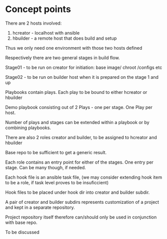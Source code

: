 # Concept points

There are 2 hosts involved:
 1. hcreator - localhost with ansible
 2. hbuilder - a remote host that does build and setup

Thus we only need one environment with those two hosts defined

Respectively there are two general stages in build flow.

Stage01 - to be run on creator for initiation: base image/ chroot /configs etc

Stage02 - to be run on builder host when it is prepared on the stage 1 and up

Playbooks contain plays. Each play to be bound to either hcreator or hbuilder

Demo playbook consisting out of 2 Plays - one per stage. One Play per host.

Number of plays and stages can be extended within a playbook or by combining playbooks.

There are also 2 roles creator and builder, to be assigned to hcreator and hbuilder

Base repo to be sufficient to get a generic result.

Each role contains an entry point for either of the stages. One entry per stage. Can be many though, if needed.

Each hook file is an ansible task file, (we may consider extending hook item to be a role, if task level proves to be insuficcient)

Hook files to be placed under hook dir into creator and builder subdir.

A pair of creator and builder subdirs represents customization of a project and kept in a separate repository.

Project repository itself therefore can/should only be used in conjunction with base repo. 

To be discussed



